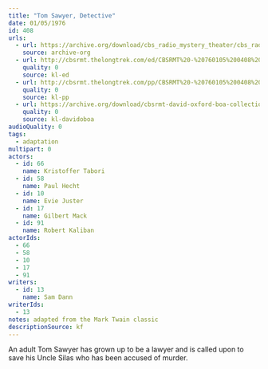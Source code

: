 ```yaml
---
title: "Tom Sawyer, Detective"
date: 01/05/1976
id: 408
urls: 
  - url: https://archive.org/download/cbs_radio_mystery_theater/cbs_radio_mystery_theater-0401-0450.zip/cbs_radio_mystery_theater-0401-0450%2Fcbsrmt_0408_tom_sawyer_detective.mp3
    source: archive-org
  - url: http://cbsrmt.thelongtrek.com/ed/CBSRMT%20-%20760105%200408%20Tom%20Sawyer,%20Detective_ed.mp3
    quality: 0
    source: kl-ed
  - url: http://cbsrmt.thelongtrek.com/pp/CBSRMT%20-%20760105%200408%20Tom%20Sawyer,%20Detective_pp.mp3
    quality: 0
    source: kl-pp
  - url: https://archive.org/download/cbsrmt-david-oxford-boa-collection/CBSRMT-760105-0408-Tom-Sawyer,-Detective-(128-44)_KIXI-{BoA}.mp3
    quality: 0
    source: kl-davidoboa
audioQuality: 0
tags: 
  - adaptation
multipart: 0
actors:  
  - id: 66
    name: Kristoffer Tabori  
  - id: 58
    name: Paul Hecht  
  - id: 10
    name: Evie Juster  
  - id: 17
    name: Gilbert Mack  
  - id: 91
    name: Robert Kaliban
actorIds:  
  - 66  
  - 58  
  - 10  
  - 17  
  - 91
writers:  
  - id: 13
    name: Sam Dann
writerIds:  
  - 13
notes: adapted from the Mark Twain classic
descriptionSource: kf
---
```

An adult Tom Sawyer has grown up to be a lawyer and is called upon to save his Uncle Silas who has been accused of murder.